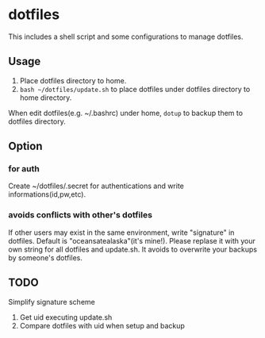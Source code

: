 dotfiles
===

This includes a shell script and some configurations to manage dotfiles.



Usage
---

1. Place dotfiles directory to home.
2. ``bash ~/dotfiles/update.sh`` to place dotfiles under dotfiles directory to home directory.

When edit dotfiles(e.g. ~/.bashrc) under home, ``dotup`` to backup them to dotfiles directory.


Option
---

### for auth

Create ~/dotfiles/.secret for authentications and write informations(id,pw,etc).

### avoids conflicts with other's dotfiles

If other users may exist in the same environment, write "signature" in dotfiles.
Default is "oceansatealaska"(it's mine!).
Please replase it with your own string for all dotfiles and update.sh.
It avoids to overwrite your backups by someone's dotfiles.



TODO
---

Simplify signature scheme
1. Get uid executing update.sh
2. Compare dotfiles with uid when setup and backup
